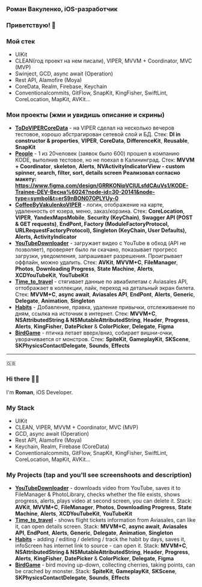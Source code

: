 ### Роман Вакуленко, iOS-разработчик
### Приветствую! 👋 

### Мой стек

* UIKit
* CLEAN(год проект на нем писали), VIPER, MVVM + Coordinator, MVC (MVP)
* Swinject, GCD, async await (Operation)
* Rest API, Alamofire (Moya)
* CoreData, Realm, Firebase, Keychain
* Сonventionalcommits, GitFlow, SnapKit, KingFisher, SwiftLint, CoreLocation, MapKit, AVKit...

### Мои проекты (жми и увидишь описание и скрины)
* [**ToDoVIPERCoreData**](https://github.com/RomanVakulenko/ToDoVIPERCoreData) - на VIPER сделал на несколько вечеров тестовое, хорошо абстрагирован сетевой слой и БД. Стек: **DI in constructor & properties**, **VIPER**, **CoreData**, **DifferenceKit**, **Reusable**, **SnapKit**
* [**People**](https://github.com/RomanVakulenko/People) -  1 из 20человек (заявок было 600) прошел в компанию KODE, выполнив тестовое, но не поехал в Калининград. Стек: **MVVM + Coordinator**, **skeleton**, **Alerts**, **NVActivityIndicatorView - custom spinner, search, filter, sort, details screen**
**Реализовал согласно макету: https://www.figma.com/design/GRRKONipVClULsfdCAuVs1/KODE-Trainee-DEV-Весна%6024?node-id=30-20141&node-type=symbol&t=erS9nBON07OPLYUy-0**
* [**CoffeeByVakulenkoVIPER**](https://github.com/RomanVakulenko/CoffeeByVakulenkoVIPER) - логин, отображение на карте, удаленность от юзера, меню, заказ/корзина. Стек: **CoreLocation**, **VIPER**, **YandexMapsMobile**, **Security (KeyChain)**, **Swagger API (POST & GET requests)**, **EndPont, Factory (ModuleFactoryProtocol, URLRequestFactoryProtocol), Singleton (KeyChain, User Defaults), Alerts, ActivityIndicator**
* [**YouTubeDownloader**](https://github.com/RomanVakulenko/YouTubeDownloader) - загружает видео с YouTube в обход (API не позволяет), проверяет было ли скачано, показывает прогресс загрузки, уведомления, запрашивает разрешения. Проигрывает оффлайн, можно удалить. Стек:  **AVKit**, **MVVM+С**, **FileManager**, **Photos**, **Downloading Progress**, **State Machine**, **Alerts**, **XCDYouTubeKit**, **YouTubeKit** 
* [**Time_to_travel**](https://github.com/RomanVakulenko/Time_to_travel) - стягивает данные по авиабилетам с Aviasales API, оттображает в коллекции, лайк, переход на детальный экран билета. Стек: **MVVM+C**, **async await**, **Aviasales API**, **EndPont**, **Alerts**, **Generic**, **Delegate**, **Animation**, **Singleton**
* [**Habits**](https://github.com/RomanVakulenko/Habits) - Добавление, правка, удаление привычки, отслеживаение по дням, ссылка на источник в интернет. Стек: **MVVM+C**, **NSAttributedString & NSMutableAttributedString**, **Header**, **Progress**, **Alerts**, **KingFisher**, **DatePicker** & **ColorPicker**, **Delegate**, **Figma**
* [**BirdGame**](https://github.com/RomanVakulenko/BirdGame) - птичка летает вверх/вниз, собирает вишни-очки, уворачивается от монстров. Стек: **SpiteKit**, **GameplayKit**, **SKScene**, **SKPhysicsContactDelegate**, **Sounds**, **Effects**



---


🇬🇧
### Hi there 👋🏼

I'm **Roman**, iOS Developer.

### My Stack
* UIKit
* CLEAN, VIPER, MVVM + Coordinator, MVC (MVP)
* GCD, async await (Operation)
* Rest API, Alamofire (Moya)
* Keychain, Realm, Firebase (CoreData)
* Сonventionalcommits, GitFlow, SnapKit, KingFisher, SwiftLint, CoreLocation, MapKit, AVKit...


### My Projects (tap and you'll see screenshoots and description)
* [**YouTubeDownloader**](https://github.com/RomanVakulenko/YouTubeDownloader) - downloads video from YouTube, saves it to FileManager & PhotoLibrary, checks whether the file exists, shows progress, alerts, plays video at second screen, you can delete it. Stack:  **AVKit**, **MVVM+С**, **FileManager**, **Photos**, **Downloading Progress**, **State Machine**, **Alerts**, **XCDYouTubeKit**, **YouTubeKit**  
* [**Time_to_travel**](https://github.com/RomanVakulenko/Time_to_travel) - shows flight tickets information from Aviasales, can like it, can open details screen. Stack: **MVVM+C**, **async await**, **Aviasales API**, **EndPont**, **Alerts**, **Generic**, **Delegate**, **Animation**, **Singleton**
* [**Habits**](https://github.com/RomanVakulenko/Habits) - adding / editing / deleting / track the habit by days, saves it, infoScreen has internet link to source - can open it. Stack: **MVVM+C**, **NSAttributedString & NSMutableAttributedString**, **Header**, **Progress**, **Alerts**, **KingFisher**, **DatePicker** & **ColorPicker**, **Delegate**, **Figma**
* [**BirdGame**](https://github.com/RomanVakulenko/BirdGame) - bird moving up-down, collecting cherries, taking points, can be crached by monster. Stack: **SpiteKit**, **GameplayKit**, **SKScene**, **SKPhysicsContactDelegate**, **Sounds**, **Effects**
